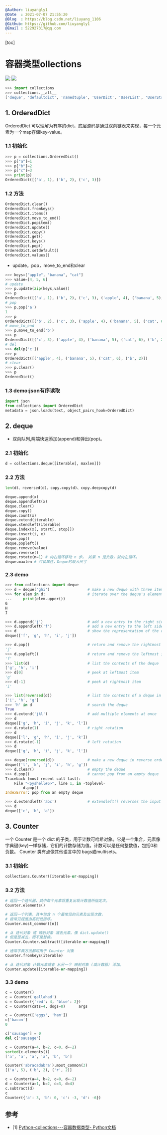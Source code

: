 ```yaml
---
@Author: liuyangly1
@Date  : 2021-07-07 21:55:20
@Blog  : https://blog.csdn.net/liuyang_1106
@Github: https://github.com/liuyangly1
@Email : 522927317@qq.com
---
```


[toc]

# 容器类型ollections

[<img src="https://img.shields.io/badge/Github-%E8%AF%B7%E7%82%B9%E4%B8%AAStar%EF%BC%8C%E6%84%9F%E8%B0%A2%EF%BC%81-red" />](https://github.com/liuyangly1/Python) [<img src="https://img.shields.io/badge/CSDN-%E8%AF%B7%E7%82%B9%E4%B8%80%E4%B8%AA%E5%85%B3%E6%B3%A8%EF%BC%8C%E6%84%9F%E8%B0%A2%EF%BC%81-brightgreen" />](https://blog.csdn.net/liuyang_1106)

```python
>>> import collections
>>> collections.__all__
['deque', 'defaultdict', 'namedtuple', 'UserDict', 'UserList', 'UserString', 'Counter', 'OrderedDict', 'ChainMap']
```

## 1. OrderedDict

OrderedDict 可以理解为有序的dict，底层源码是通过双向链表来实现，每一个元素为一个map存储key-value。

### 1.1 初始化
```python
>>> p = collections.OrderedDict()
>>> p["a"]=1
>>> p["b"]=2
>>> p["c"]=3
>>> print(p)
OrderedDict([('a', 1), ('b', 2), ('c', 3)])
```
### 1.2 方法

```python
OrderedDict.clear()        
OrderedDict.fromkeys()   
OrderedDict.items()        
OrderedDict.move_to_end()
OrderedDict.popitem()     
OrderedDict.update()
OrderedDict.copy()        
OrderedDict.get()          
OrderedDict.keys()         
OrderedDict.pop()          
OrderedDict.setdefault()   
OrderedDict.values()
```
- update，pop，move\_to\_end和clear
```python
>>> keys=["apple", "banana", "cat"]
>>> value=[4, 5, 6]
# update
>>> p.update(zip(keys,value))
>>> p
OrderedDict([('a', 1), ('b', 2), ('c', 3), ('apple', 4), ('banana', 5), ('cat', 6)])
# pop
>>> p.pop('a')
1
>>> p
OrderedDict([('b', 2), ('c', 3), ('apple', 4), ('banana', 5), ('cat', 6)])
# move_to_end
>>> p.move_to_end('b')
>>> p
OrderedDict([('c', 3), ('apple', 4), ('banana', 5), ('cat', 6), ('b', 2)])
# del
>>> del(p['c'])
>>> p
OrderedDict([('apple', 4), ('banana', 5), ('cat', 6), ('b', 2)])
# clear
>>> p.clear()
>>> p
OrderedDict()
```
### 1.3 demo:json有序读取
```python
import json  
from collections import OrderedDict  
metadata = json.loads(text, object_pairs_hook=OrderedDict)
```

## 2. deque
- 双向队列,两端快速添加(append)和弹出(pop)。

### 2.1 初始化
```python
d = collections.deque([iterable[, maxlen]])
```

### 2.2 方法
```python
len(d)、reversed(d)、copy.copy(d)、copy.deepcopy(d)
```

```python
deque.append(x)
deque.appendleft(x)
deque.clear()
deque.copy()
deque.count(x)
deque.extend(iterable)
deque.xtendleft(iterable)
deque.index(x[, start[, stop]])
deque.insert(i, x)
deque.pop()
deque.popleft()
deque.remove(value)
deque.reverse()
deque.rotate(n=1) # 向右循环移动 n 步。 如果 n 是负数，就向左循环。
deque.maxlen # 只读属性，Deque的最大尺寸
```
### 2.3 demo

```python
>>> from collections import deque
>>> d = deque('ghi')                 # make a new deque with three items
>>> for elem in d:                   # iterate over the deque's elements
...     print(elem.upper())
G
H
I

>>> d.append('j')                    # add a new entry to the right side
>>> d.appendleft('f')                # add a new entry to the left side
>>> d                                # show the representation of the deque
deque(['f', 'g', 'h', 'i', 'j'])

>>> d.pop()                          # return and remove the rightmost item
'j'
>>> d.popleft()                      # return and remove the leftmost item
'f'
>>> list(d)                          # list the contents of the deque
['g', 'h', 'i']
>>> d[0]                             # peek at leftmost item
'g'
>>> d[-1]                            # peek at rightmost item
'i'

>>> list(reversed(d))                # list the contents of a deque in reverse
['i', 'h', 'g']
>>> 'h' in d                         # search the deque
True
>>> d.extend('jkl')                  # add multiple elements at once
>>> d
deque(['g', 'h', 'i', 'j', 'k', 'l'])
>>> d.rotate(1)                      # right rotation
>>> d
deque(['l', 'g', 'h', 'i', 'j', 'k'])
>>> d.rotate(-1)                     # left rotation
>>> d
deque(['g', 'h', 'i', 'j', 'k', 'l'])

>>> deque(reversed(d))               # make a new deque in reverse order
deque(['l', 'k', 'j', 'i', 'h', 'g'])
>>> d.clear()                        # empty the deque
>>> d.pop()                          # cannot pop from an empty deque
Traceback (most recent call last):
    File "<pyshell#6>", line 1, in -toplevel-
        d.pop()
IndexError: pop from an empty deque

>>> d.extendleft('abc')              # extendleft() reverses the input order
>>> d
deque(['c', 'b', 'a'])
```

## 3. Counter
一个 Counter 是一个 dict 的子类，用于计数可哈希对象。它是一个集合，元素像字典键(key)一样存储，它们的计数存储为值。计数可以是任何整数值，包括0和负数。 Counter 类有点像其他语言中的 bags或multisets。

### 3.1 初始化

```python
collections.Counter([iterable-or-mapping])
```

### 3.2 方法

```python
# 返回一个迭代器，其中每个元素将重复出现计数值所指定次。
Counter.elements()

# 返回一个列表，其中包含 n 个最常见的元素及出现次数，
# 按常见程度由高到低排序。
Counter.most_common([n])

# 从 迭代对象 或 映射对象 减去元素。像 dict.update()
# 但是是减去，而不是替换。
Counter.Counter.subtract([iterable-or-mapping])

# 通常字典方法都可用于 Counter 对象
Counter.fromkeys(iterable)

# 从 迭代对象 计数元素或者 从另一个 映射对象 (或计数器) 添加。
Counter.update([iterable-or-mapping])
```

### 3.3 demo

```python
c = Counter()                           
c = Counter('gallahad')     
c = Counter({'red': 4, 'blue': 2})     
c = Counter(cats=4, dogs=8)      args

c = Counter(['eggs', 'ham'])
c['bacon']     
0

c['sausage'] = 0    
del c['sausage'] 

c = Counter(a=4, b=2, c=0, d=-2)
sorted(c.elements())
['a', 'a', 'a', 'a', 'b', 'b']

Counter('abracadabra').most_common(3)
[('a', 5), ('b', 2), ('r', 2)]

c = Counter(a=4, b=2, c=0, d=-2)
d = Counter(a=1, b=2, c=3, d=4)
c.subtract(d)
c
Counter({'a': 3, 'b': 0, 'c': -3, 'd': -6})
```

## 参考

- [1] [Python-collections---容器数据类型- Python文档](https://docs.python.org/zh-cn/3/library/collections.html#collections.Counter)

